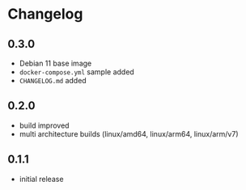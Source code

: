 # Changelog

## 0.3.0

- Debian 11 base image
- `docker-compose.yml` sample added
- `CHANGELOG.md` added

## 0.2.0

- build improved
- multi architecture builds (linux/amd64, linux/arm64, linux/arm/v7)

## 0.1.1

- initial release
